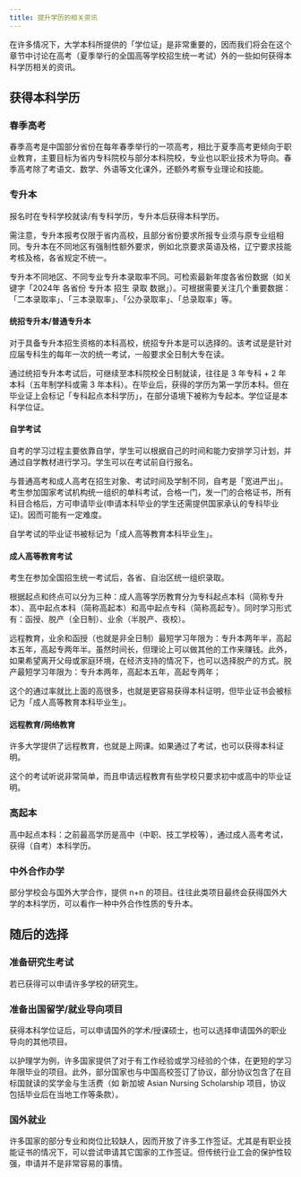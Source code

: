 ```yaml
---
title: 提升学历的相关资讯
---
```


在许多情况下，大学本科所提供的「学位证」是非常重要的，因而我们将会在这个章节中讨论在高考（夏季举行的全国高等学校招生统一考试）外的一些如何获得本科学历相关的资讯。

## 获得本科学历

### 春季高考

春季高考是中国部分省份在每年春季举行的一项高考，相比于夏季高考更倾向于职业教育，主要目标为省内专科院校与部分本科院校，专业也以职业技术为导向。春季高考除了考语文、数学、外语等文化课外，还额外考察专业理论和技能。

### 专升本

报名时在专科学校就读/有专科学历，专升本后获得本科学历。

需注意，专升本报考仅限于省内高校，且部分省份要求所报专业须与原专业组相同。专升本在不同地区有强制性额外要求，例如北京要求英语及格，辽宁要求技能考核及格，各省规定不统一。

专升本不同地区、不同专业专升本录取率不同。可检索最新年度各省份数据（如关键字「2024年 各省份 专升本 招生 录取 数据」）。可根据需要关注几个重要数据：「二本录取率」、「三本录取率」、「公办录取率」、「总录取率」等。

#### 统招专升本/普通专升本

对于具备专升本招生资格的本科高校，统招专升本是可以选择的。该考试是是针对应届专科生的每年一次的统一考试，一般要求全日制大专在读。

通过统招专升本考试后，可继续至本科院校全日制就读，往往是 3 年专科 + 2 年本科（五年制学科或需 3 年本科）。在毕业后，获得的学历为第一学历本科。但在毕业证上会标记「专科起点本科学历」，在部分语境下被称为专起本。学位证是本科学位证。

#### 自学考试

自考的学习过程主要依靠自学，学生可以根据自己的时间和能力安排学习计划，并通过自学教材进行学习。学生可以在考试前自行报名。

与普通高考和成人高考在招生对象、考试时间及学制不同，自考是「宽进严出」。考生参加国家考试机构统一组织的单科考试，合格一门，发一门的合格证书，所有科目合格后，方可申请毕业(申请本科毕业的学生还需提供国家承认的专科毕业证)。因而可能有一定难度。

自学考试的毕业证书被标记为「成人高等教育本科毕业生」。

#### 成人高等教育考试

考生在参加全国招生统一考试后，各省、自治区统一组织录取。

根据起点和终点可以分为三种：成人高等学历教育分为专科起点本科（简称专升本）、高中起点本科（简称高起本）和高中起点专科（简称高起专）。同时学习形式有：函授、脱产（全日制）、业余（半脱产、夜校）。

远程教育，业余和函授（也就是非全日制）最短学习年限为：专升本两年半，高起本五年，高起专两年半。虽然时间长，但理论上可以做其他的工作来赚钱。此外，如果希望离开父母或家庭环境，在经济支持的情况下，也可以选择脱产的方式。脱产最短学习年限为：专升本两年，高起本五年，高起专两年；

这个的通过率就比上面的高很多，也就是更容易获得本科证明，但毕业证书会被标记为「成人高等教育本科毕业生」。

#### 远程教育/网络教育

许多大学提供了远程教育，也就是上网课。如果通过了考试，也可以获得本科证明。

这个的考试听说非常简单，而且申请远程教育有些学校只要求初中或高中的毕业证明。

### 高起本

高中起点本科：之前最高学历是高中（中职、技工学校等），通过成人高考考试，获得（自考）本科学历。

### 中外合作办学

部分学校会与国外大学合作，提供 n+n 的项目。往往此类项目最终会获得国外大学的本科学历，可以看作一种中外合作性质的专升本。

## 随后的选择

### 准备研究生考试

若已获得可以申请许多学校的研究生。

### 准备出国留学/就业导向项目

获得本科学位证后，可以申请国外的学术/授课硕士，也可以选择申请国外的职业导向的其他项目。

以护理学为例，许多国家提供了对于有工作经验或学习经验的个体，在更短的学习年限毕业的项目。此外，部分国家也与中国高校签订了协议，部分协议包含了在目标国就读的奖学金与生活费（如 新加坡 Asian Nursing Scholarship 项目，协议包括毕业后在当地工作等条款）。

### 国外就业

许多国家的部分专业和岗位比较缺人，因而开放了许多工作签证。尤其是有职业技能证书的情况下，可以尝试申请其它国家的工作签证。但传统行业工会的保护性较强，申请并不是非常容易的事情。
